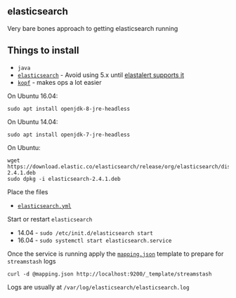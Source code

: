 ## elasticsearch ##

Very bare bones approach to getting elasticsearch running

## Things to install ##

- `java`
- [`elasticsearch`](https://www.elastic.co/downloads/past-releases/elasticsearch-2-4-1) - Avoid using 5.x until [elastalert supports it](https://github.com/Yelp/elastalert/issues/510)
- [`kopf`](https://github.com/lmenezes/elasticsearch-kopf) - makes ops a lot easier

On Ubuntu 16.04:

```
sudo apt install openjdk-8-jre-headless
```

On Ubuntu 14.04:

```
sudo apt install openjdk-7-jre-headless
```

On Ubuntu:

```
wget https://download.elastic.co/elasticsearch/release/org/elasticsearch/distribution/deb/elasticsearch/2.4.1/elasticsearch-2.4.1.deb
sudo dpkg -i elasticsearch-2.4.1.deb
```

Place the files

- [`elasticsearch.yml`](./elasticsearch.yml)

Start or restart `elasticsearch`

- 14.04 - `sudo /etc/init.d/elasticsearch start`
- 16.04 - `sudo systemctl start elasticsearch.service`

Once the service is running apply the [`mapping.json`](./mapping.json) template to prepare for `streamstash` logs

```
curl -d @mapping.json http://localhost:9200/_template/streamstash
```

Logs are usually at `/var/log/elasticsearch/elasticsearch.log`
